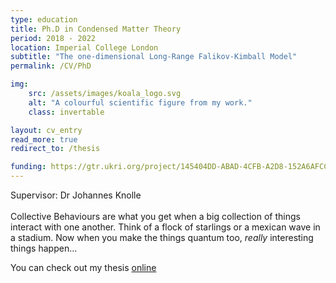 ```yaml
---
type: education
title: Ph.D in Condensed Matter Theory
period: 2018 - 2022
location: Imperial College London
subtitle: "The one-dimensional Long-Range Falikov-Kimball Model"
permalink: /CV/PhD

img:
    src: /assets/images/koala_logo.svg
    alt: "A colourful scientific figure from my work."
    class: invertable

layout: cv_entry
read_more: true
redirect_to: /thesis

funding: https://gtr.ukri.org/project/145404DD-ABAD-4CFB-A2D8-152A6AFCCEB7#/tabOverview
---
```

Supervisor: Dr Johannes Knolle<br><br>
Collective Behaviours are what you get when a big collection of things interact with one another. Think of a flock of starlings or a mexican wave in a stadium. Now when you make the things quantum too, _really_ interesting things happen...

You can check out my thesis [online](/thesis)
